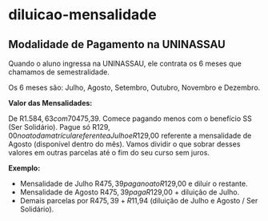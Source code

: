 # diluicao-mensalidade

## Modalidade de Pagamento na UNINASSAU

Quando o aluno ingressa na UNINASSAU, ele contrata os 6 meses que chamamos de semestralidade.

Os 6 meses são: Julho, Agosto, Setembro, Outubro, Novembro e Dezembro.

**Valor das Mensalidades:**

De R$1.584,63 com 70% de desconto por R$475,39. Comece pagando menos com o benefício SS (Ser Solidário). Pague só R$129,00 no ato da matrícula referente a Julho e R$129,00 referente a mensalidade de Agosto (disponível dentro do mês). Vamos dividir o que sobrar desses valores em outras parcelas até o fim do seu curso sem juros.

**Exemplo:**

- Mensalidade de Julho R$475,39 paga no ato R$129,00 e diluir o restante.
- Mensalidade de Agosto R$475,39 paga R$129,00 + diluição de Julho.
- Demais parcelas por R$475,39 + R$11,94 (diluição de Julho e Agosto / Ser Solidário).
